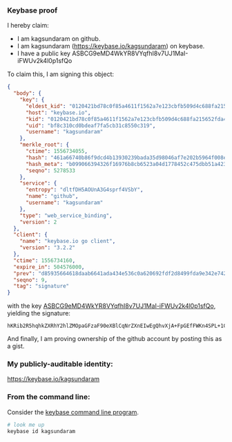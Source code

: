### Keybase proof

I hereby claim:

  * I am kagsundaram on github.
  * I am kagsundaram (https://keybase.io/kagsundaram) on keybase.
  * I have a public key ASBCG9eMD4WkYR8VYqfhI8v7UJ1MaI-iFWUv2k4l0p1sfQo

To claim this, I am signing this object:

```json
{
  "body": {
    "key": {
      "eldest_kid": "0120421bd78c0f85a4611f1562a7e123cbfb509d4c688fa215652fda4e25d29d6c7d0a",
      "host": "keybase.io",
      "kid": "0120421bd78c0f85a4611f1562a7e123cbfb509d4c688fa215652fda4e25d29d6c7d0a",
      "uid": "bf8c310cd0bdeaf7fa5cb31c8550c319",
      "username": "kagsundaram"
    },
    "merkle_root": {
      "ctime": 1556734055,
      "hash": "461a66740b86f9dcd4b13930239bada35d98046af7e202b5964f008eb38f39ca15db8c83a935343c386284b5cc17a1006087506b5c7beb0e2b8399c4c0e27b4c",
      "hash_meta": "b099066394326f16976b8cb6523a04d1778452c475dbb51a42317d84fc63d532",
      "seqno": 5278533
    },
    "service": {
      "entropy": "dltfDH5AOUnA3G4sprf4VSbY",
      "name": "github",
      "username": "kagsundaram"
    },
    "type": "web_service_binding",
    "version": 2
  },
  "client": {
    "name": "keybase.io go client",
    "version": "3.2.2"
  },
  "ctime": 1556734160,
  "expire_in": 504576000,
  "prev": "d85935664618daab6641ada434e536c0a620692fdf2d8499fda9e342e742b432",
  "seqno": 9,
  "tag": "signature"
}
```

with the key [ASBCG9eMD4WkYR8VYqfhI8v7UJ1MaI-iFWUv2k4l0p1sfQo](https://keybase.io/kagsundaram), yielding the signature:

```
hKRib2R5hqhkZXRhY2hlZMOpaGFzaF90eXBlCqNrZXnEIwEgQhvXjA+FpGEfFWKn4SPL+1CdTGiPohVlL9pOJdKdbH0Kp3BheWxvYWTESpcCCcQg2Fk1ZkYY2qtmQa2kNOU2wKYgaS/fLYSZ/anjQudCtDLEIFykZhswVQWLfCcgi0ojsoTeoH00Dj9PYsE9kn/JyYeTAgHCo3NpZ8RA8MBcVVltVIgwZ7TMlXO1NOeJxB6hT2iGMDzwpdiA0Fu2bKrxUMzQ3bWhIzOS3xA2vHPVwR3+VyljfjUIDlW8D6hzaWdfdHlwZSCkaGFzaIKkdHlwZQildmFsdWXEIJU9G/ZGgr9aWRJBw6UNd0QXtkheqntZ+KwdbMP2ebAMo3RhZ80CAqd2ZXJzaW9uAQ==

```

And finally, I am proving ownership of the github account by posting this as a gist.

### My publicly-auditable identity:

https://keybase.io/kagsundaram

### From the command line:

Consider the [keybase command line program](https://keybase.io/download).

```bash
# look me up
keybase id kagsundaram
```
